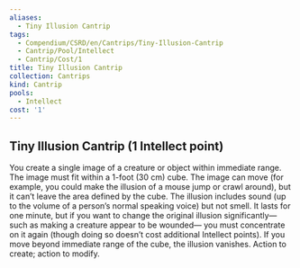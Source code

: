 ```yaml
---
aliases:
  - Tiny Illusion Cantrip
tags:
  - Compendium/CSRD/en/Cantrips/Tiny-Illusion-Cantrip
  - Cantrip/Pool/Intellect
  - Cantrip/Cost/1
title: Tiny Illusion Cantrip
collection: Cantrips
kind: Cantrip
pools:
  - Intellect
cost: '1'
---
```

## Tiny Illusion Cantrip  (1 Intellect point)  
You create a single image of a creature or object within immediate range. The image must fit within a 1-foot (30 cm) cube. The image can move (for example, you could make the illusion of a mouse jump or crawl around), but it can’t leave the area defined by the cube. The illusion includes sound (up to the volume of a person’s normal speaking voice) but not smell. It lasts for one minute, but if you want to change the original illusion significantly—such as making a creature appear to be wounded— you must concentrate on it again (though doing so doesn’t cost additional Intellect points). If you move beyond immediate range of the cube, the illusion vanishes. Action to create; action to modify.   
  
  
  
